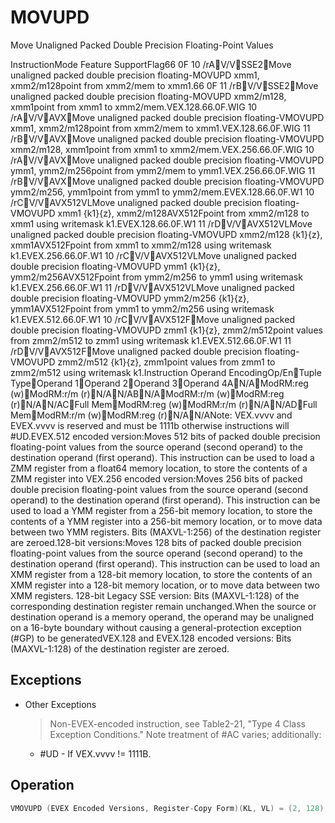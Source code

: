 # MOVUPD

Move Unaligned Packed Double Precision Floating-Point Values

InstructionMode Feature SupportFlag66 0F 10 /rAV/VSSE2Move unaligned packed double precision floating-MOVUPD xmm1, xmm2/m128point from xmm2/mem to xmm1.66 0F 11 /rBV/VSSE2Move unaligned packed double precision floating-MOVUPD xmm2/m128, xmm1point from xmm1 to xmm2/mem.VEX.128.66.0F.WIG 10 /rAV/VAVXMove unaligned packed double precision floating-VMOVUPD xmm1, xmm2/m128point from xmm2/mem to xmm1.VEX.128.66.0F.WIG 11 /rBV/VAVXMove unaligned packed double precision floating-VMOVUPD xmm2/m128, xmm1point from xmm1 to xmm2/mem.VEX.256.66.0F.WIG 10 /rAV/VAVXMove unaligned packed double precision floating-VMOVUPD ymm1, ymm2/m256point from ymm2/mem to ymm1.VEX.256.66.0F.WIG 11 /rBV/VAVXMove unaligned packed double precision floating-VMOVUPD ymm2/m256, ymm1point from ymm1 to ymm2/mem.EVEX.128.66.0F.W1 10 /rCV/VAVX512VLMove unaligned packed double precision floating-VMOVUPD xmm1 {k1}{z}, xmm2/m128AVX512Fpoint from xmm2/m128 to xmm1 using writemask k1.EVEX.128.66.0F.W1 11 /rDV/VAVX512VLMove unaligned packed double precision floating-VMOVUPD xmm2/m128 {k1}{z}, xmm1AVX512Fpoint from xmm1 to xmm2/m128 using writemask k1.EVEX.256.66.0F.W1 10 /rCV/VAVX512VLMove unaligned packed double precision floating-VMOVUPD ymm1 {k1}{z}, ymm2/m256AVX512Fpoint from ymm2/m256 to ymm1 using writemask k1.EVEX.256.66.0F.W1 11 /rDV/VAVX512VLMove unaligned packed double precision floating-VMOVUPD ymm2/m256 {k1}{z}, ymm1AVX512Fpoint from ymm1 to ymm2/m256 using writemask k1.EVEX.512.66.0F.W1 10 /rCV/VAVX512FMove unaligned packed double precision floating-VMOVUPD zmm1 {k1}{z}, zmm2/m512point values from zmm2/m512 to zmm1 using writemask k1.EVEX.512.66.0F.W1 11 /rDV/VAVX512FMove unaligned packed double precision floating-VMOVUPD zmm2/m512 {k1}{z}, zmm1point values from zmm1 to zmm2/m512 using writemask k1.Instruction Operand EncodingOp/EnTuple TypeOperand 1Operand 2Operand 3Operand 4AN/AModRM:reg (w)ModRM:r/m (r)N/AN/ABN/AModRM:r/m (w)ModRM:reg (r)N/AN/ACFull MemModRM:reg (w)ModRM:r/m (r)N/AN/ADFull MemModRM:r/m (w)ModRM:reg (r)N/AN/ANote: VEX.vvvv and EVEX.vvvv is reserved and must be 1111b otherwise instructions will #UD.EVEX.512 encoded version:Moves 512 bits of packed double precision floating-point values from the source operand (second operand) to the destination operand (first operand).
This instruction can be used to load a ZMM register from a float64 memory location, to store the contents of a ZMM register into VEX.256 encoded version:Moves 256 bits of packed double precision floating-point values from the source operand (second operand) to the destination operand (first operand).
This instruction can be used to load a YMM register from a 256-bit memory location, to store the contents of a YMM register into a 256-bit memory location, or to move data between two YMM registers.
Bits (MAXVL-1:256) of the destination register are zeroed.128-bit versions:Moves 128 bits of packed double precision floating-point values from the source operand (second operand) to the destination operand (first operand).
This instruction can be used to load an XMM register from a 128-bit memory location, to store the contents of an XMM register into a 128-bit memory location, or to move data between two XMM registers.
128-bit Legacy SSE version: Bits (MAXVL-1:128) of the corresponding destination register remain unchanged.When the source or destination operand is a memory operand, the operand may be unaligned on a 16-byte boundary without causing a general-protection exception (#GP) to be generatedVEX.128 and EVEX.128 encoded versions: Bits (MAXVL-1:128) of the destination register are zeroed.

## Exceptions

- Other Exceptions
  > Non-EVEX-encoded instruction, see Table2-21, "Type 4 Class Exception Conditions."
  > Note treatment of #AC varies; additionally:
  - #UD - If VEX.vvvv != 1111B.

## Operation

```C
VMOVUPD (EVEX Encoded Versions, Register-Copy Form)(KL, VL) = (2, 128), (4, 256), (8, 512)FOR j := 0 TO KL-1i := j * 64IF k1[j] OR *no writemask*THEN DEST[i+63:i] := SRC[i+63:i]ELSE IF *merging-masking*; merging-maskingTHEN *DEST[i+63:i] remains unchanged*ELSE  DEST[i+63:i] := 0 ; zeroing-maskingFIFI;ENDFORDEST[MAXVL-1:VL] := 0VMOVUPD (EVEX Encoded Versions, Store-Form) (KL, VL) = (2, 128), (4, 256), (8, 512)FOR j := 0 TO KL-1i := j * 64IF k1[j] OR *no writemask*THEN DEST[i+63:i] := SRC[i+63:i]ELSE *DEST[i+63:i] remains unchanged*; merging-maskingVMOVUPD (EVEX Encoded Versions, Load-Form) (KL, VL) = (2, 128), (4, 256), (8, 512)FOR j := 0 TO KL-1i := j * 64IF k1[j] OR *no writemask*THEN DEST[i+63:i] := SRC[i+63:i]ELSE IF *merging-masking*; merging-maskingTHEN *DEST[i+63:i] remains unchanged*ELSE  DEST[i+63:i] := 0 ; zeroing-maskingFIFI;ENDFORDEST[MAXVL-1:VL] := 0VMOVUPD (VEX.256 Encoded Version, Load - and Register Copy)DEST[255:0] := SRC[255:0]DEST[MAXVL-1:256] := 0VMOVUPD (VEX.256 Encoded Version, Store-Form)DEST[255:0] := SRC[255:0]VMOVUPD (VEX.128 Encoded Version)DEST[127:0] := SRC[127:0]DEST[MAXVL-1:128] := 0MOVUPD (128-bit Load- and Register-Copy- Form Legacy SSE Version)DEST[127:0] := SRC[127:0]DEST[MAXVL-1:128] (Unmodified)(V)MOVUPD (128-bit Store-Form Version)DEST[127:0] := SRC[127:0]Intel C/C++ Compiler Intrinsic EquivalentVMOVUPD __m512d _mm512_loadu_pd( void * s);VMOVUPD __m512d _mm512_mask_loadu_pd(__m512d a, __mmask8 k, void * s);VMOVUPD __m512d _mm512_maskz_loadu_pd( __mmask8 k, void * s);VMOVUPD void _mm512_storeu_pd( void * d, __m512d a);VMOVUPD void _mm512_mask_storeu_pd( void * d, __mmask8 k, __m512d a);VMOVUPD __m256d _mm256_mask_loadu_pd(__m256d s, __mmask8 k, void * m);VMOVUPD __m256d _mm256_maskz_loadu_pd( __mmask8 k, void * m);VMOVUPD void _mm256_mask_storeu_pd( void * d, __mmask8 k, __m256d a);VMOVUPD __m128d _mm_mask_loadu_pd(__m128d s, __mmask8 k, void * m);VMOVUPD __m128d _mm_maskz_loadu_pd( __mmask8 k, void * m);VMOVUPD void _mm_mask_storeu_pd( void * d, __mmask8 k, __m128d a);MOVUPD __m256d _mm256_loadu_pd (double * p);MOVUPD void _mm256_storeu_pd( double *p, __m256d a);MOVUPD __m128d _mm_loadu_pd (double * p);MOVUPD void _mm_storeu_pd( double *p, __m128d a);
```
